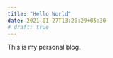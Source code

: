 ```yaml
---
title: "Hello World"
date: 2021-01-27T13:26:29+05:30
# draft: true
---
```


This is my personal blog.
